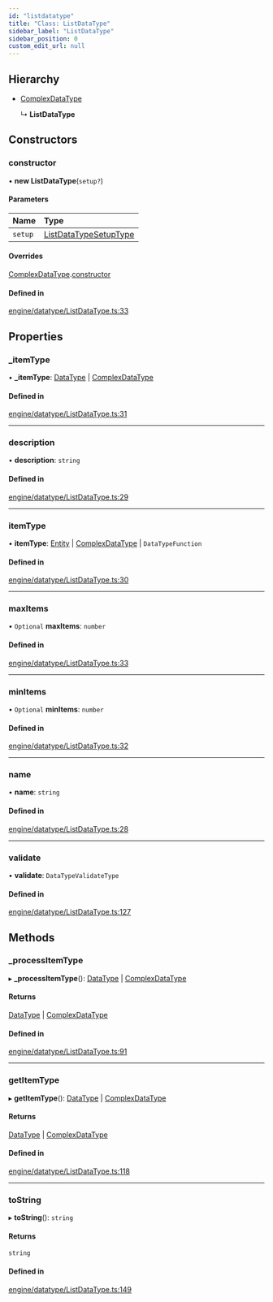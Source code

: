 ```yaml
---
id: "listdatatype"
title: "Class: ListDataType"
sidebar_label: "ListDataType"
sidebar_position: 0
custom_edit_url: null
---
```


## Hierarchy

- [ComplexDataType](complexdatatype.md)

  ↳ **ListDataType**

## Constructors

### constructor

• **new ListDataType**(`setup?`)

#### Parameters

| Name | Type |
| :------ | :------ |
| `setup` | [ListDataTypeSetupType](../index.md#listdatatypesetuptype) |

#### Overrides

[ComplexDataType](complexdatatype.md).[constructor](complexdatatype.md#constructor)

#### Defined in

[engine/datatype/ListDataType.ts:33](https://github.com/Enubia/shyft/blob/da240ce/src/engine/datatype/ListDataType.ts#L33)

## Properties

### \_itemType

• **\_itemType**: [DataType](datatype.md) \| [ComplexDataType](complexdatatype.md)

#### Defined in

[engine/datatype/ListDataType.ts:31](https://github.com/Enubia/shyft/blob/da240ce/src/engine/datatype/ListDataType.ts#L31)

___

### description

• **description**: `string`

#### Defined in

[engine/datatype/ListDataType.ts:29](https://github.com/Enubia/shyft/blob/da240ce/src/engine/datatype/ListDataType.ts#L29)

___

### itemType

• **itemType**: [Entity](entity.md) \| [ComplexDataType](complexdatatype.md) \| `DataTypeFunction`

#### Defined in

[engine/datatype/ListDataType.ts:30](https://github.com/Enubia/shyft/blob/da240ce/src/engine/datatype/ListDataType.ts#L30)

___

### maxItems

• `Optional` **maxItems**: `number`

#### Defined in

[engine/datatype/ListDataType.ts:33](https://github.com/Enubia/shyft/blob/da240ce/src/engine/datatype/ListDataType.ts#L33)

___

### minItems

• `Optional` **minItems**: `number`

#### Defined in

[engine/datatype/ListDataType.ts:32](https://github.com/Enubia/shyft/blob/da240ce/src/engine/datatype/ListDataType.ts#L32)

___

### name

• **name**: `string`

#### Defined in

[engine/datatype/ListDataType.ts:28](https://github.com/Enubia/shyft/blob/da240ce/src/engine/datatype/ListDataType.ts#L28)

___

### validate

• **validate**: `DataTypeValidateType`

#### Defined in

[engine/datatype/ListDataType.ts:127](https://github.com/Enubia/shyft/blob/da240ce/src/engine/datatype/ListDataType.ts#L127)

## Methods

### \_processItemType

▸ **_processItemType**(): [DataType](datatype.md) \| [ComplexDataType](complexdatatype.md)

#### Returns

[DataType](datatype.md) \| [ComplexDataType](complexdatatype.md)

#### Defined in

[engine/datatype/ListDataType.ts:91](https://github.com/Enubia/shyft/blob/da240ce/src/engine/datatype/ListDataType.ts#L91)

___

### getItemType

▸ **getItemType**(): [DataType](datatype.md) \| [ComplexDataType](complexdatatype.md)

#### Returns

[DataType](datatype.md) \| [ComplexDataType](complexdatatype.md)

#### Defined in

[engine/datatype/ListDataType.ts:118](https://github.com/Enubia/shyft/blob/da240ce/src/engine/datatype/ListDataType.ts#L118)

___

### toString

▸ **toString**(): `string`

#### Returns

`string`

#### Defined in

[engine/datatype/ListDataType.ts:149](https://github.com/Enubia/shyft/blob/da240ce/src/engine/datatype/ListDataType.ts#L149)
